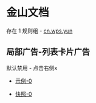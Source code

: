 # 金山文档

存在 1 规则组 - [cn.wps.yun](/src/apps/cn.wps.yun.ts)

## 局部广告-列表卡片广告

默认禁用 - 点击右侧x

- [示例-0](https://m.gkd.li/47232102/bc97cb52-aad0-4114-a548-5831edbe342d)

- [快照-0](https://i.gkd.li/import/13495062)
